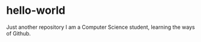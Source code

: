 # hello-world
Just another repository
I am a Computer Science student, learning the ways of Github. 
